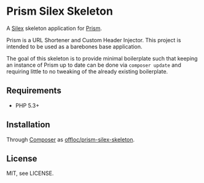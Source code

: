 Prism Silex Skeleton
====================

A [Silex][1] skeleton application for [Prism][2].

Prism is a URL Shortener and Custom Header Injector. This project is intended
to be used as a barebones base application.

The goal of this skeleton is to provide minimal boilerplate such that keeping
an instance of Prism up to date can be done via `composer update` and requiring
little to no tweaking of the already existing boilerplate.


Requirements
------------

 * PHP 5.3+


Installation
------------

Through [Composer][3] as [offloc/prism-silex-skeleton][4].


License
-------

MIT, see LICENSE.



[1]: http://silex.sensiolabs.org/
[2]: https://github.com/offloc/offloc-prism
[3]: http://getcomposer.org
[4]: https://packagist.org/packages/offloc/prism-silex-skeleton
